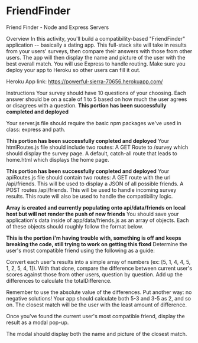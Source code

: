 # FriendFinder
Friend Finder - Node and Express Servers

Overview
In this activity, you'll build a compatibility-based "FriendFinder" application -- basically a dating app. This full-stack site will take in results from your users' surveys, then compare their answers with those from other users. The app will then display the name and picture of the user with the best overall match.
You will use Express to handle routing. Make sure you deploy your app to Heroku so other users can fill it out.

Heroku App link: https://powerful-sierra-70656.herokuapp.com/


Instructions
Your survey should have 10 questions of your choosing. Each answer should be on a scale of 1 to 5 based on how much the user agrees or disagrees with a question. **This portion has been successfully completed and deployed**


Your server.js file should require the basic npm packages we've used in class: express and path.

**This portion has been successfully conpleted and deployed**
Your htmlRoutes.js file should include two routes:
A GET Route to /survey which should display the survey page.
A default, catch-all route that leads to home.html which displays the home page.


**This portion has been successfully conpleted and deployed**
Your apiRoutes.js file should contain two routes:
A GET route with the url /api/friends. This will be used to display a JSON of all possible friends.
A POST routes /api/friends. This will be used to handle incoming survey results. This route will also be used to handle the compatibility logic.


**Array is created and currently populating onto api/data/friends on local host but will not render the push of new friends**
You should save your application's data inside of app/data/friends.js as an array of objects. Each of these objects should roughly follow the format below.



**This is the portion i'm having trouble with, something is off and keeps breaking the code, still trying to work on getting this fixed**
Determine the user's most compatible friend using the following as a guide:

Convert each user's results into a simple array of numbers (ex: [5, 1, 4, 4, 5, 1, 2, 5, 4, 1]).
With that done, compare the difference between current user's scores against those from other users, question by question. Add up the differences to calculate the totalDifference.

Remember to use the absolute value of the differences. Put another way: no negative solutions! Your app should calculate both 5-3 and 3-5 as 2, and so on.
The closest match will be the user with the least amount of difference.

Once you've found the current user's most compatible friend, display the result as a modal pop-up.

The modal should display both the name and picture of the closest match.
